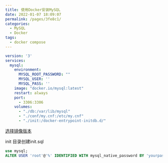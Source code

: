 ```yaml
---
title: 使用Docker安装MySQL
date: 2022-01-07 18:09:07
permalink: /pages/3fe8c1/
categories:
  - MySQL
  - Docker
tags:
  - docker compose
---
```



```yml
version: '3'
services:
  mysql:
    environment:
      MYSQL_ROOT_PASSWORD: ""
      MYSQL_USER: ''
      MYSQL_PASS: ''
    image: "docker.io/mysql:latest" 
    restart: always
    port:
      - 3306:3306
    volumes:
      - "./db:/var/lib/mysql"
      - "./conf/my.cnf:/etc/my.cnf"
      - "./init:/docker-entrypoint-initdb.d/"

```

[选择镜像版本](https://hub.docker.com/_/mysql?tab=tags)

init 目录创建init.sql

```sql
use mysql;
ALTER USER 'root'@'%' IDENTIFIED WITH mysql_native_password BY 'yourpassword';
```
